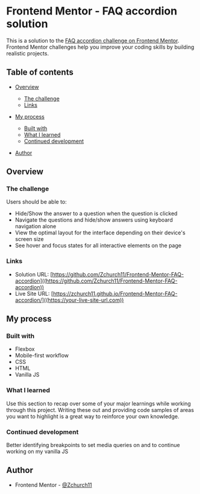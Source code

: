 # Frontend Mentor - FAQ accordion solution

This is a solution to the [FAQ accordion challenge on Frontend Mentor](https://www.frontendmentor.io/challenges/faq-accordion-wyfFdeBwBz). Frontend Mentor challenges help you improve your coding skills by building realistic projects. 

## Table of contents

- [Overview](#overview)
  - [The challenge](#the-challenge)
  - [Links](#links)
- [My process](#my-process)
  - [Built with](#built-with)
  - [What I learned](#what-i-learned)
  - [Continued development](#continued-development)

- [Author](#author)




## Overview

### The challenge

Users should be able to:

- Hide/Show the answer to a question when the question is clicked
- Navigate the questions and hide/show answers using keyboard navigation alone
- View the optimal layout for the interface depending on their device's screen size
- See hover and focus states for all interactive elements on the page



### Links

- Solution URL: [https://github.com/Zchurch11/Frontend-Mentor-FAQ-accordion]((https://github.com/Zchurch11/Frontend-Mentor-FAQ-accordion))
- Live Site URL: [https://zchurch11.github.io/Frontend-Mentor-FAQ-accordion/]((https://your-live-site-url.com))

## My process

### Built with
- Flexbox
- Mobile-first workflow
- CSS
- HTML
- Vanilla JS 



### What I learned

Use this section to recap over some of your major learnings while working through this project. Writing these out and providing code samples of areas you want to highlight is a great way to reinforce your own knowledge.


### Continued development

Better identifying breakpoints to set media queries on and to continue working on my vanilla JS




## Author


- Frontend Mentor - [@Zchurch11](https://www.frontendmentor.io/profile/Zchurch11)





